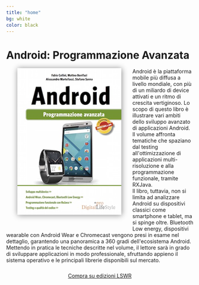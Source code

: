 ```yaml
---
title: "home"
bg: white
color: black
---
```


# Android: Programmazione Avanzata

<div style="margin: 0 auto;max-width: 710px;">
<img src="/img/Cover_Android_Avanzato.jpg" style="float: left;margin-right: 30px;margin-left: 30px;margin-bottom: 30px;width: 280px;box-shadow: 1px 1px 15px #888888;" />

<div>Android è la piattaforma mobile più diffusa a livello mondiale, con più di un miliardo di device attivati e un ritmo di crescita vertiginoso. Lo scopo di questo libro è illustrare vari ambiti dello sviluppo avanzato di applicazioni Android. Il volume affronta tematiche che spaziano dal testing all'ottimizzazione di applicazioni multi-risoluzione e alla programmazione funzionale, tramite RXJava.</div>
<div>Il libro, tuttavia, non si limita ad analizzare Android su dispositivi classici come smartphone e tablet, ma si spinge oltre. Bluetooth Low energy, dispositivi wearable con Android Wear e Chromecast vengono presi in esame nel dettaglio, garantendo una panoramica a 360 gradi dell'ecosistema Android. Mettendo in pratica le tecniche descritte nel volume, il lettore sarà in grado di sviluppare applicazioni in modo professionale, sfruttando appieno il sistema operativo e le principali librerie disponibili sul mercato.</div>
<div>
</div>

<div style="text-align: center;margin-top: 25px;">
<div id="button-wrap">
	<div id="button-wrap-inner">
		<a class="btn" target="_blank"
 href="http://www.edizionilswr.it/libri/android-2/">Compra su edizioni LSWR</a>
	</div>
</div>
</div>
